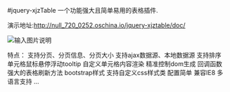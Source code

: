 #jquery-xjzTable
一个功能强大且简单易用的表格插件.

演示地址:http://null_720_0252.oschina.io/jquery-xjztable/doc/

![输入图片说明](http://null_720_0252.oschina.io/jquery-xjztable/doc/assets/img/img.png "在这里输入图片标题")


特点：
	支持分页、分页信息、分页大小
	支持ajax数据源、本地数据源
	支持排序
	单元格鼠标悬停浮动tooltip
	自定义单元格内容渲染
	精准控制dom生成
	回调函数
	强大的表格刷新方法
	bootstrap样式
	支持自定义css样式类
	配置简单
	兼容IE8
	多语言支持
	...
